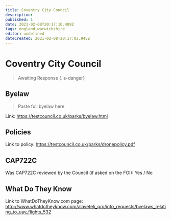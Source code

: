 ```yaml
---
title: Coventry City Council
description:
published: 1
date: 2021-02-08T20:17:10.409Z
tags: england,warwickshire
editor: undefined
dateCreated: 2021-02-08T20:17:02.945Z
---
```


# Coventry City Council
>  Awaiting Response
> {.is-danger}

## Byelaw
> Paste full byelaw here

Link:
https://testcouncil.co.uk/parks/byelaw.html

## Policies
Link to policy:
https://testcouncil.co.uk/parks/dronepolicy.pdf

## CAP722C

Was CAP722C reviewed by the Council (if asked on the FOI): Yes / No

## What Do They Know

Link to WhatDoTheyKnow.com page:
http://www.whatdotheyknow.com/alaveteli_pro/info_requests/byelaws_relating_to_uav_flights_532

